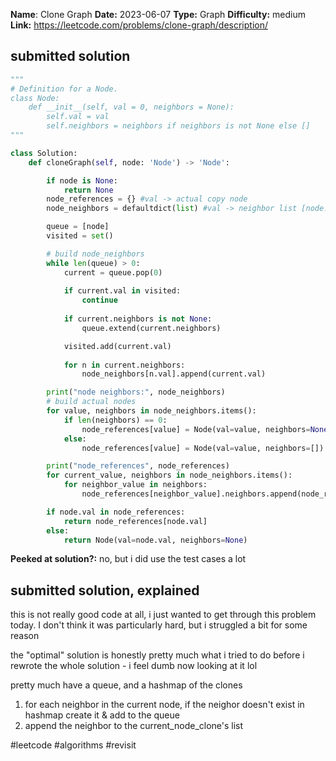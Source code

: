 **Name**: Clone Graph
**Date:** 2023-06-07
**Type:** Graph
**Difficulty:** medium
**Link:** https://leetcode.com/problems/clone-graph/description/



## submitted solution
```python
"""
# Definition for a Node.
class Node:
    def __init__(self, val = 0, neighbors = None):
        self.val = val
        self.neighbors = neighbors if neighbors is not None else []
"""

class Solution:
    def cloneGraph(self, node: 'Node') -> 'Node':

        if node is None:
            return None        
        node_references = {} #val -> actual copy node
        node_neighbors = defaultdict(list) #val -> neighbor list [node.val]

        queue = [node]
        visited = set()

        # build node_neighbors
        while len(queue) > 0:
            current = queue.pop(0)
            
            if current.val in visited:
                continue
            
            if current.neighbors is not None:
                queue.extend(current.neighbors)

            visited.add(current.val)
            
            for n in current.neighbors:
                node_neighbors[n.val].append(current.val)

        print("node neighbors:", node_neighbors)
        # build actual nodes
        for value, neighbors in node_neighbors.items():
            if len(neighbors) == 0:
                node_references[value] = Node(val=value, neighbors=None)
            else:
                node_references[value] = Node(val=value, neighbors=[])

        print("node_references", node_references)
        for current_value, neighbors in node_neighbors.items():
            for neighbor_value in neighbors:
                node_references[neighbor_value].neighbors.append(node_references[current_value])

        if node.val in node_references:
            return node_references[node.val]
        else:
            return Node(val=node.val, neighbors=None)
```


**Peeked at solution?:** no, but i did use the test cases a lot

## submitted solution, explained

this is not really good code at all, i just wanted to get through this problem today. I don't think it was particularly hard, but i struggled a bit for some reason

the "optimal" solution is honestly pretty much what i tried to do before i rewrote the whole solution - i feel dumb now looking at it lol

pretty much have a queue, and a hashmap of the clones

1. for each neighbor in the current node, if the neighor doesn't exist in hashmap create it & add to the queue
2. append the neighbor to the current_node_clone's list

#leetcode #algorithms #revisit